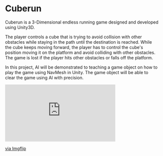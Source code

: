 # Cuberun
Cuberun is a 3-Dimensional endless running game designed and developed using Unity3D.

The player controls a cube that is trying to avoid collision with other obstacles while staying in the path until the destination is reached. While the cube keeps moving forward, the player has to control the cube's position moving it on the platform and avoid colliding with other obstacles. The game is lost if the player hits other obstacles or falls off the platform.

In this project, AI will be demonstrated to teaching a game object on how to play the game using NavMesh in Unity. The game object will be able to clear the game using AI with precision.

<div style="width:360px;max-width:100%;"><div style="height:0;padding-bottom:51.67%;position:relative;"><iframe width="360" height="186" style="position:absolute;top:0;left:0;width:100%;height:100%;" frameBorder="0" src="https://imgflip.com/embed/3x5uca"></iframe></div><p><a href="https://imgflip.com/gif/3x5uca">via Imgflip</a></p></div>
